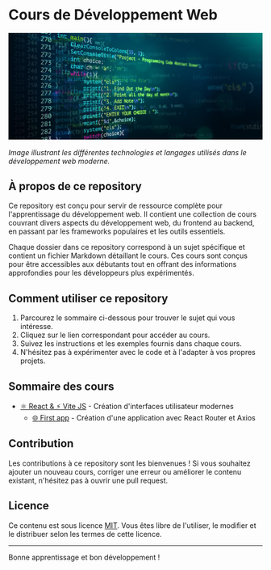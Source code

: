 # Cours de Développement Web

![Image illustrative du développement web](/assets/imgs/Technologies%20web%20modernes.jpg)

*Image illustrant les différentes technologies et langages utilisés dans le développement web moderne.*

## À propos de ce repository

Ce repository est conçu pour servir de ressource complète pour l'apprentissage du développement web. Il contient une collection de cours couvrant divers aspects du développement web, du frontend au backend, en passant par les frameworks populaires et les outils essentiels.

Chaque dossier dans ce repository correspond à un sujet spécifique et contient un fichier Markdown détaillant le cours. Ces cours sont conçus pour être accessibles aux débutants tout en offrant des informations approfondies pour les développeurs plus expérimentés.

## Comment utiliser ce repository

1. Parcourez le sommaire ci-dessous pour trouver le sujet qui vous intéresse.
2. Cliquez sur le lien correspondant pour accéder au cours.
3. Suivez les instructions et les exemples fournis dans chaque cours.
4. N'hésitez pas à expérimenter avec le code et à l'adapter à vos propres projets.

## Sommaire des cours

- [⚛️ React & ⚡ Vite JS](/React-&-Vite-JS/React-&-Vite-JS.md) - Création d'interfaces utilisateur modernes
  - [🌐 First app](/React-&-Vite-JS/First-app.md) - Création d'une application avec React Router et Axios

## Contribution

Les contributions à ce repository sont les bienvenues ! Si vous souhaitez ajouter un nouveau cours, corriger une erreur ou améliorer le contenu existant, n'hésitez pas à ouvrir une pull request.

## Licence

Ce contenu est sous licence [MIT](LICENSE.md). Vous êtes libre de l'utiliser, le modifier et le distribuer selon les termes de cette licence.

---

Bonne apprentissage et bon développement !

